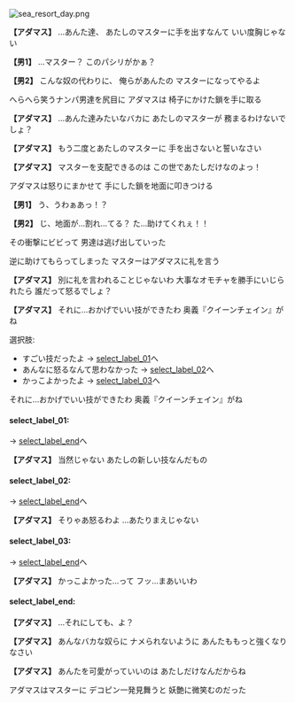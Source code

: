 
![sea_resort_day.png](../images/backgrounds/sea_resort_day.png)

**【アダマス】**
…あんた達、
あたしのマスターに手を出すなんて
いい度胸じゃない

**【男1】**
…マスター？
このパシリがかぁ？

**【男2】**
こんな奴の代わりに、
俺らがあんたの
マスターになってやるよ

へらへら笑うナンパ男達を尻目に
アダマスは
椅子にかけた鎖を手に取る

**【アダマス】**
…あんた達みたいなバカに
あたしのマスターが
務まるわけないでしょ？

**【アダマス】**
もう二度とあたしのマスターに
手を出さないと誓いなさい

**【アダマス】**
マスターを支配できるのは
この世であたしだけなのよっ！

アダマスは怒りにまかせて
手にした鎖を地面に叩きつける

**【男1】**
う、うわぁあっ！？

**【男2】**
じ、地面が…割れ…てる？
た…助けてくれぇ！！

その衝撃にビビって
男達は逃げ出していった

逆に助けてもらってしまった
マスターはアダマスに礼を言う

**【アダマス】**
別に礼を言われることじゃないわ
大事なオモチャを勝手にいじられたら
誰だって怒るでしょ？

**【アダマス】**
それに…おかげでいい技ができたわ
奥義『クイーンチェイン』がね

選択肢:
- すごい技だったよ → [select_label_01](#select_label_01)へ
- あんなに怒るなんて思わなかった → [select_label_02](#select_label_02)へ
- かっこよかったよ → [select_label_03](#select_label_03)へ

それに…おかげでいい技ができたわ
奥義『クイーンチェイン』がね

#### select_label_01:
 → [select_label_end](#select_label_end)へ

**【アダマス】**
当然じゃない
あたしの新しい技なんだもの

#### select_label_02:
 → [select_label_end](#select_label_end)へ

**【アダマス】**
そりゃあ怒るわよ
…あたりまえじゃない

#### select_label_03:
 → [select_label_end](#select_label_end)へ

**【アダマス】**
かっこよかった…って
フッ…まあいいわ

#### select_label_end:

**【アダマス】**
…それにしても、よ？

**【アダマス】**
あんなバカな奴らに
ナメられないように
あんたももっと強くなりなさい

**【アダマス】**
あんたを可愛がっていいのは
あたしだけなんだからね

アダマスはマスターに
デコピン一発見舞うと
妖艶に微笑むのだった
